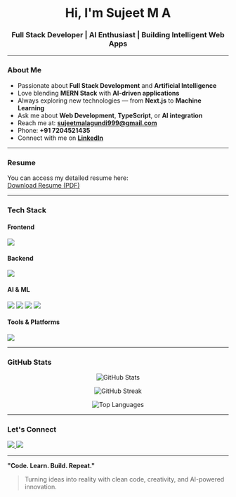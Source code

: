<h1 align="center"> Hi, I'm Sujeet M A</h1>
<h3 align="center"> Full Stack Developer |  AI Enthusiast |  Building Intelligent Web Apps</h3>

---

###  About Me  
-  Passionate about **Full Stack Development** and **Artificial Intelligence**  
-  Love blending **MERN Stack** with **AI-driven applications**  
-  Always exploring new technologies — from **Next.js** to **Machine Learning**  
-  Ask me about **Web Development**, **TypeScript**, or **AI integration**  
-  Reach me at: **sujeetmalagundi999@gmail.com**  
-  Phone: **+91 7204521435**  
-  Connect with me on [**LinkedIn**](https://www.linkedin.com/in/sujeet-m-a-39a86b2b9/)  

---

###  Resume
You can access my detailed resume here:  
[Download Resume (PDF)](https://drive.google.com/file/d/1GdGq0JJ4P1JOndMIC1bIXEJwXyEjEDbr/view?usp=drivesdk)

---

###  Tech Stack  

####  Frontend  
<p align="left">
  <img src="https://skillicons.dev/icons?i=html,css,js,react,next,ts,tailwind" />
</p>

####  Backend  
<p align="left">
  <img src="https://skillicons.dev/icons?i=nodejs,express,mongodb" />
</p>

####  AI & ML  
<p align="left">
  <img src="https://skillicons.dev/icons?i=python" />  
  <img src="https://img.shields.io/badge/Machine%20Learning-102230?style=flat&logo=tensorflow&logoColor=white" />
  <img src="https://img.shields.io/badge/Deep%20Learning-102230?style=flat&logo=pytorch&logoColor=white" />
  <img src="https://img.shields.io/badge/OpenAI-412991?style=flat&logo=openai&logoColor=white" />
</p>

####  Tools & Platforms  
<p align="left">
  <img src="https://skillicons.dev/icons?i=git,github,vscode,postman" />
</p>

---

###  GitHub Stats  

<p align="center">
  <img src="https://github-readme-stats.vercel.app/api?username=sujeets2330&show_icons=true&theme=radical" alt="GitHub Stats" />
</p>

<p align="center">
  <img src="https://github-readme-streak-stats.herokuapp.com/?user=sujeets2330&theme=radical" alt="GitHub Streak" />
</p>

<p align="center">
  <img src="https://github-readme-stats.vercel.app/api/top-langs/?username=sujeets2330&layout=compact&theme=radical" alt="Top Languages" />
</p>

---

###  Let's Connect
<p align="left">
  <a href="https://www.linkedin.com/in/sujeet-m-a-39a86b2b9/" target="_blank">
    <img src="https://img.shields.io/badge/LinkedIn-blue?style=for-the-badge&logo=linkedin&logoColor=white" />
  </a>
  <a href="mailto:sujeetmalagundi999@gmail.com">
    <img src="https://img.shields.io/badge/Email-red?style=for-the-badge&logo=gmail&logoColor=white" />
  </a>
</p>

---

 **"Code. Learn. Build. Repeat."**  
> Turning ideas into reality with clean code, creativity, and AI-powered innovation. 
